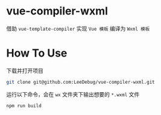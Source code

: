 # vue-compiler-wxml

借助 `vue-template-compiler` 实现 `Vue 模板` 编译为 `Wxml 模板`

# How To Use

下载并打开项目

```bash
git clone git@github.com:LeeDebug/vue-compiler-wxml.git
```

运行以下命令，会在 `wx` 文件夹下输出想要的 `*.wxml` 文件

```bash
npm run build
```
